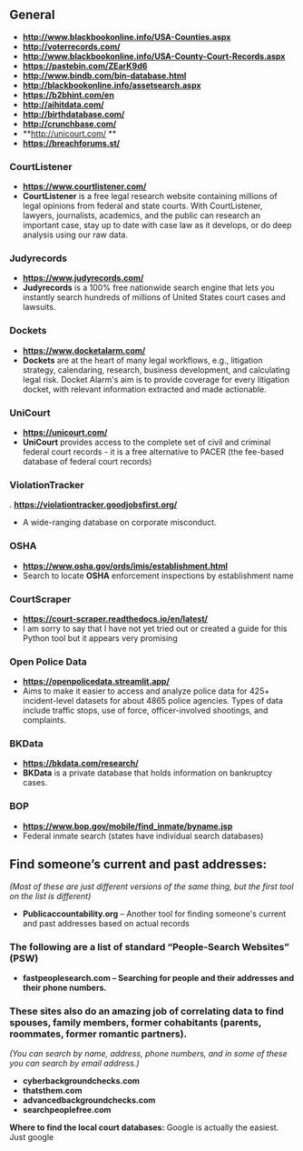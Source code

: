 ## **General**

- **http://www.blackbookonline.info/USA-Counties.aspx**
- **http://voterrecords.com/**
- **http://www.blackbookonline.info/USA-County-Court-Records.aspx**
- **https://pastebin.com/ZEarK9d6**
- **http://www.bindb.com/bin-database.html**
- **http://blackbookonline.info/assetsearch.aspx**
- **https://b2bhint.com/en**
- **http://aihitdata.com/**
- **http://birthdatabase.com/**
- **http://crunchbase.com/**
- **http://unicourt.com/ **
- **https://breachforums.st/**


### **CourtListener** 
- **https://www.courtlistener.com/**
- **CourtListener** is a free legal research website containing millions of legal opinions from federal and state courts. With CourtListener, lawyers, journalists, academics, and the public can research an important case, stay up to date with case law as it develops, or do deep analysis using our raw data.

### **Judyrecords**
- **https://www.judyrecords.com/**
- **Judyrecords** is a 100% free nationwide search engine that lets you instantly search hundreds of millions of United States court cases and lawsuits.

### **Dockets**
- **https://www.docketalarm.com/**
- **Dockets** are at the heart of many legal workflows, e.g., litigation strategy, calendaring, research, business development, and calculating legal risk. Docket Alarm's aim is to provide coverage for every litigation docket, with relevant information extracted and made actionable.

### **UniCourt**
- **https://unicourt.com/**
- **UniCourt** provides access to the complete set of civil and criminal federal court records - it is a free alternative to PACER (the fee-based database of federal court records)

### **ViolationTracker**
. **https://violationtracker.goodjobsfirst.org/**
- A wide-ranging database on corporate misconduct.

### **OSHA**
- **https://www.osha.gov/ords/imis/establishment.html**
- Search to locate **OSHA** enforcement inspections by establishment name

### **CourtScraper**
- **https://court-scraper.readthedocs.io/en/latest/**
- I am sorry to say that I have not yet tried out or created a guide for this Python tool but it appears very promising

### **Open Police Data**
- **https://openpolicedata.streamlit.app/**
- Aims to make it easier to access and analyze police data for 425+ incident-level datasets for about 4865 police agencies. Types of data include traffic stops, use of force, officer-involved shootings, and complaints.

### **BKData**
- **https://bkdata.com/research/**
- **BKData** is a private database that holds information on bankruptcy cases.

### **BOP**
- **https://www.bop.gov/mobile/find_inmate/byname.jsp**
- Federal inmate search (states have individual search databases)

## **Find someone’s current and past addresses:**

*(Most of these are just different versions of the same thing, but the first tool on the list is different)*

- **Publicaccountability.org** – Another tool for finding someone's current and past addresses based on actual records

### **The following are a list of standard “People-Search Websites” (PSW)**

- **fastpeoplesearch.com – Searching for people and their addresses and their phone numbers.**

### **These sites also do an amazing job of correlating data to find spouses, family members, former cohabitants (parents, roommates, former romantic partners).**

*(You can search by name, address, phone numbers, and in some of these you can search by email address.)*

- **cyberbackgroundchecks.com**
- **thatsthem.com**
- **advancedbackgroundchecks.com**
- **searchpeoplefree.com**

**Where to find the local court databases:**
Google is actually the easiest. Just google
